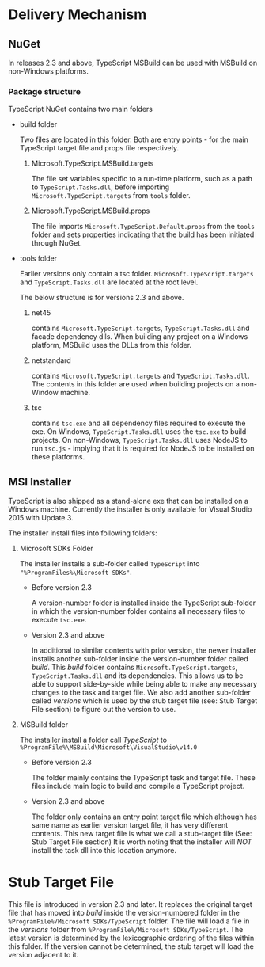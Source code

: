 # Delivery Mechanism

## NuGet

In releases 2.3 and above, TypeScript MSBuild can be used with MSBuild on non-Windows platforms.

### Package structure

TypeScript NuGet contains two main folders

* build folder

    Two files are located in this folder.
    Both are entry points - for the main TypeScript target file and props file respectively.

    1. Microsoft.TypeScript.MSBuild.targets

        The file set variables specific to a run-time platform, such as a path to `TypeScript.Tasks.dll`, before importing `Microsoft.TypeScript.targets` from `tools` folder.

    2. Microsoft.TypeScript.MSBuild.props

        The file imports `Microsoft.TypeScript.Default.props` from the `tools` folder and sets properties indicating that the build has been initiated through NuGet.

* tools folder
    
    Earlier versions only contain a tsc folder. `Microsoft.TypeScript.targets` and `TypeScript.Tasks.dll` are located at the root level.

    The below structure is for versions 2.3 and above.
    1. net45

        contains `Microsoft.TypeScript.targets`, `TypeScript.Tasks.dll` and facade dependency dlls.
        When building any project on a Windows platform, MSBuild uses the DLLs from this folder.

    2. netstandard

        contains `Microsoft.TypeScript.targets` and `TypeScript.Tasks.dll`.
        The contents in this folder are used when building projects on a non-Window machine.

    3. tsc

        contains `tsc.exe` and all dependency files required to execute the exe.
        On Windows, `TypeScript.Tasks.dll` uses the `tsc.exe` to build projects.
        On non-Windows, `TypeScript.Tasks.dll` uses NodeJS to run `tsc.js` - implying that it is required for NodeJS to be installed on these platforms.

## MSI Installer
    
TypeScript is also shipped as a stand-alone exe that can be installed on a Windows machine.
Currently the installer is only available for Visual Studio 2015 with Update 3.

The installer install files into following folders:

1. Microsoft SDKs Folder

    The installer installs a sub-folder called `TypeScript` into `"%ProgramFiles%\Microsoft SDKs"`.

    * Before version 2.3

        A version-number folder is installed inside the TypeScript sub-folder in which the version-number folder contains all necessary files to execute `tsc.exe`.

    * Version 2.3 and above

        In additional to similar contents with prior version, the newer installer installs another sub-folder inside the version-number folder called *build*.
        This *build* folder contains `Microsoft.TypeScript.targets`, `TypeScript.Tasks.dll` and its dependencies.
        This allows us to be able to support side-by-side while being able to make any necessary changes to the task and target file.
        We also add another sub-folder called *versions* which is used by the stub target file (see: Stub Target File section) to figure out the version to use.

2. MSBuild folder

    The installer install a folder call *TypeScript* to `%ProgramFile%\MSBuild\Microsoft\VisualStudio\v14.0`

    * Before version 2.3

        The folder mainly contains the TypeScript task and target file.
        These files include main logic to build and compile a TypeScript project.

    * Version 2.3 and above

        The folder only contains an entry point target file which although has same name as earlier version target file, it has very different contents.
        This new target file is what we call a stub-target file (See: Stub Target File section)
        It is worth noting that the installer will *NOT* install the task dll into this location anymore.

# Stub Target File

This file is introduced in version 2.3 and later. It replaces the original target file that has moved into *build* inside the version-numbered folder in the `%ProgramFile%/Microsoft SDKs/TypeScript` folder.
The file will load a file in the *versions* folder from `%ProgramFile%/Microsoft SDKs/TypeScript`.
The latest version is determined by the lexicographic ordering of the files within this folder.
If the version cannot be determined, the stub target will load the version adjacent to it.

